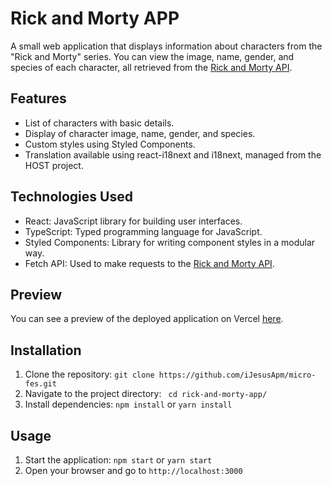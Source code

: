 # Rick and Morty APP

A small web application that displays information about characters from the "Rick and Morty" series. You can view the image, name, gender, and species of each character, all retrieved from the [Rick and Morty API](https://rickandmortyapi.com).

## Features

- List of characters with basic details.
- Display of character image, name, gender, and species.
- Custom styles using Styled Components.
- Translation available using react-i18next and i18next, managed from the HOST project.

## Technologies Used

- React: JavaScript library for building user interfaces.
- TypeScript: Typed programming language for JavaScript.
- Styled Components: Library for writing component styles in a modular way.
- Fetch API: Used to make requests to the [Rick and Morty API](https://rickandmortyapi.com).

## Preview

You can see a preview of the deployed application on Vercel [here](https://micro-fes-rick-and-morthy.vercel.app/).

## Installation

1. Clone the repository: `git clone https://github.com/iJesusApm/micro-fes.git`
2. Navigate to the project directory: ` cd rick-and-morty-app/`
3. Install dependencies: `npm install` or `yarn install`

## Usage

1. Start the application: `npm start` or `yarn start`
2. Open your browser and go to `http://localhost:3000`